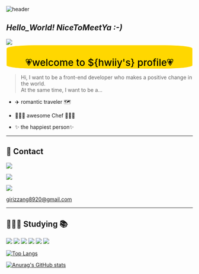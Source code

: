 ![header](https://capsule-render.vercel.app/api?type=waving&color=random&height=300&section=header&text=Hwiiy's%20page&fontSize=90)


## _Hello_World! NiceToMeetYa :-)_


<img src="https://i.ibb.co/g66GTvX/welcome-Memoticon.png"> <span class="title" style="border:1px solid white; border-radius: 15%; background-color: gold; color: black; font-weight: 500; display:flex; text-align:center; justify-content:center; font-size:26px;" ><br>💗welcome to ${hwiiy's} profile💗<span>

</img>

>Hi, I want to be a front-end developer who makes a positive change in the world.<br>
At the same time, I want to be a...


- ✈️ romantic traveler 🗺

- 👩🏻‍🍳 awesome Chef 👩🏻‍🍳

- ✨ the happiest person✨


---


## 📱 Contact 


<a href="https://velog.io/@hwiiy"><img src="https://img.shields.io/badge/Velog-3DDC84?style=flat-square&logo=Blogger&logoColor=white"/></a>


<a href="https://instagram.com/hwi__j0812"><img src="https://img.shields.io/badge/Instargram-E4405F?style=flat-square&logo=instagram&logoColor=white"/></a> 



<img src="https://img.shields.io/badge/Gmail-EA4335?style=flat-square&logo=gmail&logoColor=white" class="hover" /> <p class="text">girizzang8920@gmail.com</p>


---


## 👩🏻‍💻 Studying 📚


<img src="https://img.shields.io/badge/JavaScript-F7DF1E?style=flat-square&logo=javascript&logoColor=white"/> <img src="https://img.shields.io/badge/HTML5-E34F26?style=flat-square&logo=html5&logoColor=white"/> <img src="https://img.shields.io/badge/CSS3-1572B6?style=flat-square&logo=css3&logoColor=white"/> <img src="https://img.shields.io/badge/Python-3776AB?style=flat-square&logo=python&logoColor=white"/> <img src="https://img.shields.io/badge/C++-00599C?style=flat-square&logo=cplusplus&logoColor=white"/> <img src="https://img.shields.io/badge/React-61DAFB?style=flat-square&logo=react&logoColor=white"/>


[![Top Langs](https://github-readme-stats.vercel.app/api/top-langs/?username=hwiiy)](https://github.com/hwiiy/github-readme-stats)



[![Anurag's GitHub stats](https://github-readme-stats.vercel.app/api?username=hwiiy)](https://github.com/hwiiy/github-readme-stats)

